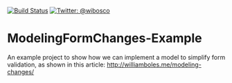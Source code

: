 [![Build Status](https://travis-ci.org/wibosco/ModelingFormChanges-Example.svg)](https://travis-ci.org/wibosco/ModelingFormChanges-Example)
<a href="https://twitter.com/wibosco"><img src="https://img.shields.io/badge/twitter-@wibosco-blue.svg?style=flat" alt="Twitter: @wibosco" /></a>

# ModelingFormChanges-Example
An example project to show how we can implement a model to simplify form validation, as shown in this article: http://williamboles.me/modeling-changes/
